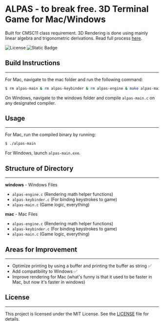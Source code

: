 # ALPAS - to break free. 3D Terminal Game for Mac/Windows
Built for CMSC11 class requirement. 3D Rendering is done using mainly linear algebra and trigonometric derivations. Read full process [here](https://raw.githubusercontent.com/vonuyvicoo/alpas/main/ALPAS%20MAIN%20DOCUMENTATION.pdf).

![License](https://img.shields.io/badge/License-MIT-yellow.svg)
![Static Badge](https://img.shields.io/badge/C_Programming_Language-blue)

## Build Instructions
________________________

For Mac, navigate to the mac folder and run the following command:
```sh
$ rm alpas-main & rm alpas-keybinder & rm alpas-engine & make alpas-main && ./alpas-main
```

On Windows, navigate to the windows folder and compile `alpas-main.c` on any designated compiler.

## Usage
________________________

For Mac, run the compiled binary by running:
```sh
$ ./alpas-main
```

For Windows, launch `alpas-main.exe`.

## Structure of Directory
________________________

**windows** - Windows Files
- `alpas-engine.c` (Rendering math helper functions)
- `alpas-keybinder.c` (For binding keystrokes to game)
- `alpas-main.c` (Game logic, everything)

**mac** - Mac Files
- `alpas-engine.c` (Rendering math helper functions)
- `alpas-keybinder.c` (For binding keystrokes to game)
- `alpas-main.c` (Game logic, everything)

## Areas for Improvement
________________________

- Optimize printing by using a buffer and printing the buffer as string ✅
- Add compatibility to Windows ✅
- Improve rendering for Mac (what's funny is that it used to be faster in Mac, but now it's faster in windows)

## License
________________________

This project is licensed under the MIT License. See the [LICENSE](LICENSE.md) file for details.

